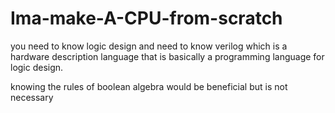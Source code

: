 # Ima-make-A-CPU-from-scratch

you need to know logic design and need to know verilog which is a hardware description language
that is basically a programming language for logic design.

knowing the rules of boolean algebra would be beneficial but is not necessary
